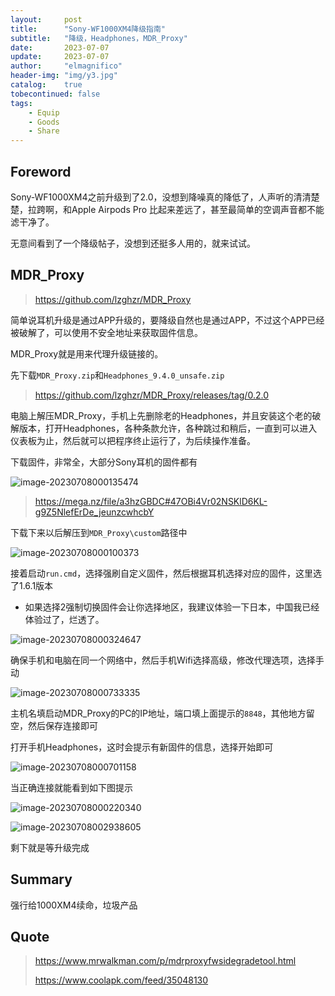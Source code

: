 ```yaml
---
layout:     post
title:      "Sony-WF1000XM4降级指南"
subtitle:   "降级，Headphones，MDR_Proxy"
date:       2023-07-07
update:     2023-07-07
author:     "elmagnifico"
header-img: "img/y3.jpg"
catalog:    true
tobecontinued: false
tags:
    - Equip
    - Goods
    - Share
---
```


## Foreword

Sony-WF1000XM4之前升级到了2.0，没想到降噪真的降低了，人声听的清清楚楚，拉跨啊，和Apple Airpods Pro 比起来差远了，甚至最简单的空调声音都不能滤干净了。

无意间看到了一个降级帖子，没想到还挺多人用的，就来试试。



## MDR_Proxy

> https://github.com/lzghzr/MDR_Proxy

简单说耳机升级是通过APP升级的，要降级自然也是通过APP，不过这个APP已经被破解了，可以使用不安全地址来获取固件信息。

MDR_Proxy就是用来代理升级链接的。



先下载`MDR_Proxy.zip`和`Headphones_9.4.0_unsafe.zip`

> https://github.com/lzghzr/MDR_Proxy/releases/tag/0.2.0



电脑上解压MDR_Proxy，手机上先删除老的Headphones，并且安装这个老的破解版本，打开Headphones，各种条款允许，各种跳过和稍后，一直到可以进入仪表板为止，然后就可以把程序终止运行了，为后续操作准备。



下载固件，非常全，大部分Sony耳机的固件都有

![image-20230708000135474](https://img.elmagnifico.tech/static/upload/elmagnifico/202307080001528.png)



> https://mega.nz/file/a3hzGBDC#47OBi4Vr02NSKlD6KL-g9Z5NlefErDe_jeunzcwhcbY

下载下来以后解压到`MDR_Proxy\custom`路径中

![image-20230708000100373](https://img.elmagnifico.tech/static/upload/elmagnifico/202307080001465.png)



接着启动`run.cmd`，选择强刷自定义固件，然后根据耳机选择对应的固件，这里选了1.6.1版本

- 如果选择2强制切换固件会让你选择地区，我建议体验一下日本，中国我已经体验过了，烂透了。

![image-20230708000324647](https://img.elmagnifico.tech/static/upload/elmagnifico/202307080003676.png)



确保手机和电脑在同一个网络中，然后手机Wifi选择高级，修改代理选项，选择手动

![image-20230708000733335](https://img.elmagnifico.tech/static/upload/elmagnifico/202307080007377.png)



主机名填启动MDR_Proxy的PC的IP地址，端口填上面提示的`8848`，其他地方留空，然后保存连接即可



打开手机Headphones，这时会提示有新固件的信息，选择开始即可

![image-20230708000701158](https://img.elmagnifico.tech/static/upload/elmagnifico/202307080007244.png)



当正确连接就能看到如下图提示

![image-20230708000220340](https://img.elmagnifico.tech/static/upload/elmagnifico/202307080002378.png)

![image-20230708002938605](https://img.elmagnifico.tech/static/upload/elmagnifico/202307080029669.png)

剩下就是等升级完成



## Summary

强行给1000XM4续命，垃圾产品



## Quote

> https://www.mrwalkman.com/p/mdrproxyfwsidegradetool.html
>
> https://www.coolapk.com/feed/35048130
